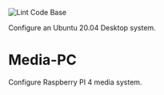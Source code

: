 ![Lint Code Base](https://github.com/bondms/Linux/workflows/Lint%20Code%20Base/badge.svg)

Configure an Ubuntu 20.04 Desktop system.

# Media-PC
Configure Raspberry PI 4 media system.
